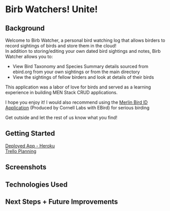 # Birb Watchers! Unite!
## Background
Welcome to Birb Watcher, a personal bird watching log that allows birders to record sightings of birds and store them in the cloud!  
In addition to storing/editing your own dated bird sightings and notes, Birb Watcher allows you to:
- View Bird Taxonomy and Species Summary details sourced from ebird.org from your own sightings or from the main directory
- View the sightings of fellow birders and look at details of their birds

This application was a labor of love for birds and served as a learning experience in building MEN Stack CRUD applications.

I hope you enjoy it! I would also recommend using the [Merlin Bird ID Application](https://merlin.allaboutbirds.org/) (Produced by Cornell Labs with EBird) for serious birding 

Get outside and let the rest of us know what you find!

## Getting Started
[Deployed App - Heroku](https://birb-watcher.herokuapp.com)  
[Trello Planning](https://trello.com/b/Y0AByxuH/blue-sky-bud)

## Screenshots


## Technologies Used

## Next Steps + Future Improvements
